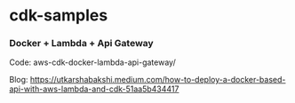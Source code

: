 # cdk-samples

### Docker + Lambda + Api Gateway

Code: aws-cdk-docker-lambda-api-gateway/

Blog: https://utkarshabakshi.medium.com/how-to-deploy-a-docker-based-api-with-aws-lambda-and-cdk-51aa5b434417
